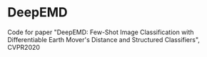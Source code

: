 # DeepEMD
Code for paper "DeepEMD: Few-Shot Image Classification with Differentiable Earth Mover's Distance and Structured Classifiers", CVPR2020
